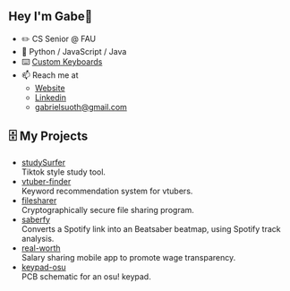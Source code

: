 ## Hey I'm Gabe👋
- ✏️ CS Senior @ FAU
- 🐍 Python / JavaScript / Java
- ⌨️ [Custom Keyboards](https://www.youtube.com/channel/UCVN_abNTG75kVE_T3sbCDnw)
- 📫 Reach me at
  - [Website](https://suoth.netlify.app/)
  - [Linkedin](https://www.linkedin.com/in/gabriel-suoth/)
  - gabrielsuoth@gmail.com

## 🗄️ My Projects
- [studySurfer](https://github.com/akukerang/StudySurfer) <br/>
Tiktok style study tool.
- [vtuber-finder](https://github.com/akukerang/vtuber-finder) <br/>
Keyword recommendation system for vtubers.
- [filesharer](https://github.com/akukerang/filesharer) <br/>
Cryptographically secure file sharing program.
- [saberfy](https://github.com/akukerang/Saberfy) <br/>
Converts a Spotify link into an Beatsaber beatmap, using Spotify track analysis.
- [real-worth](https://github.com/akukerang/real-worth) <br/>
Salary sharing mobile app to promote wage transparency.
- [keypad-osu](https://github.com/akukerang/keypad-osu) <br />
PCB schematic for an osu! keypad.
